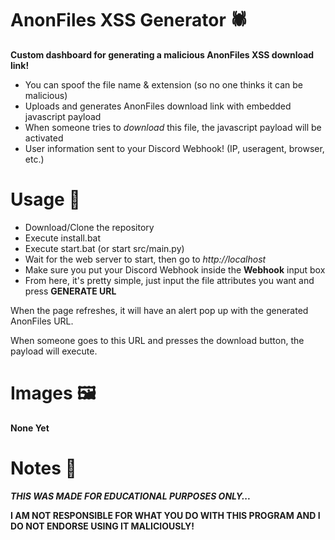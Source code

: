 # AnonFiles XSS Generator 🕷️
**Custom dashboard for generating a malicious AnonFiles XSS download link!**
- You can spoof the file name & extension (so no one thinks it can be malicious)
- Uploads and generates AnonFiles download link with embedded javascript payload
- When someone tries to *download* this file, the javascript payload will be activated
- User information sent to your Discord Webhook! (IP, useragent, browser, etc.)

# Usage 💾
- Download/Clone the repository
- Execute install.bat
- Execute start.bat (or start src/main.py)
- Wait for the web server to start, then go to *http://localhost*
- Make sure you put your Discord Webhook inside the **Webhook** input box
- From here, it's pretty simple, just input the file attributes you want and press **GENERATE URL**

When the page refreshes, it will have an alert pop up with the generated AnonFiles URL.

When someone goes to this URL and presses the download button, the payload will execute.

# Images 🖼️
**None Yet**

# Notes 📒
***THIS WAS MADE FOR EDUCATIONAL PURPOSES ONLY...***

**I AM NOT RESPONSIBLE FOR WHAT YOU DO WITH THIS PROGRAM AND I DO NOT ENDORSE USING IT MALICIOUSLY!**
